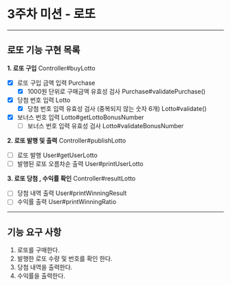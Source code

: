 3주차 미션 - 로또
=========
---
## 로또 기능 구현 목록
**1. 로또 구입** Controller#buyLotto
- [x] 로또 구입 금액 입력 Purchase
  - [x] 1000원 단위로 구매금액 유효성 검사 Purchase#validatePurchase()
- [x] 당첨 번호 입력 Lotto
  - [x] 당첨 번호 입력 유효성 검사 (중복되지 않는 숫자 6개) Lotto#validate()
- [x] 보너스 번호 입력 Lotto#getLottoBonusNumber
  - [ ] 보너스 번호 입력 유효성 검사 Lotto#validateBonusNumber

**2. 로또 발행 및 출력** Controller#publishLotto
- [ ] 로또 발행 User#getUserLotto
- [ ] 발행된 로또 오름차순 출력 User#printUserLotto

**3. 로또 당첨 , 수익률 확인** Controller#resultLotto
- [ ] 당첨 내역 출력 User#printWinningResult
- [ ] 수익률 출력 User#printWinningRatio

---
## 기능 요구 사항
1. 로또를 구매한다.
2. 발행한 로또 수량 및 번호를 확인 한다.
3. 당첨 내역을 출력한다.
4. 수익률을 출력한다.

